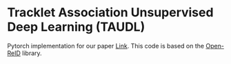 # Tracklet Association Unsupervised Deep Learning (TAUDL)
Pytorch implementation for our paper [Link](http://openaccess.thecvf.com/content_ECCV_2018/papers/Minxian_Li_Unsupervised_Person_Re-identification_ECCV_2018_paper.pdf). This code is based on the [Open-ReID](https://github.com/Cysu/open-reid) library.

